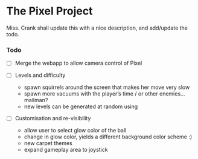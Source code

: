 # The Pixel Project
Miss. Crank shall update this with a nice description, and add/update the todo.
### Todo
 - [ ] Merge the webapp to allow camera control of Pixel
 - [ ] Levels and difficulty
	- spawn squirrels around the screen that makes her move very slow
	- spawn more vacuums with the player’s time / or other enemies... mailman? 
	- new levels can be generated at random using 
	
 - [ ] Customisation and re-visibility
	- allow user to select glow color of the ball
	- change in glow color, yields a different background color scheme :)
    - new carpet themes 
    - expand gameplay area to joystick
